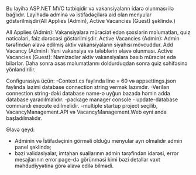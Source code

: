 Bu layihə ASP.NET MVC tətbiqidir və vakansiyaların idarə olunması ilə bağlıdır.
Layihədə adminə və istifadəçilərə aid olan menyular göstərilmişdir(All Applies (Admin), Active Vacancies (Guest) şəklində.)

All Applies (Admin): Vakansiyalara müraciət edən şəxslərin məlumatları, quiz nəticələri, faiz dərəcəsi göstərilmişdir.
Active Vacancies (Admin): Admin tərəfindən əlavə edilmiş aktiv vakansiyaların siyahısı mövcuddur.
Add Vacancy (Admin): Yeni vakansiya və tələblərin əlavə olunması.
Active Vacancies (Guest): Namizədlər aktiv vakansiyalara baxıb müraciət edə bilərlər. Daha sonra əsas məlumatlarını doldurduqdan sonra quiz səhifəsinə yönləndirilir.

 Configurasiya üçün:
 -Context.cs faylında line = 60 və appsettings.json faylında lazimi database connection string vermək lazımdır.
 -Verilən connection string-dəki database name-ə uyğun bazada həmin adda database yaradılmalıdır.
 -package manager console  - update-database commandı execute edilmelidir.
 -multiple startup project seçilib, VacancyManagement.API və VacancyManagement.Web eyni anda başladılmalıdır. 

Əlavə qeyd:
- Adminin və İstifadəçinin görməli olduğu menyular ayrı olmalıdır admin panel şəklində;
- bəzi validasiyalar, imtahan suallarının admin tərəfindən idarəsi, error mesajlarının error page-də görünməsi kimi bəzi detallar vaxt məhdudiyyətinə görə əlavə edilə bilmədi.

